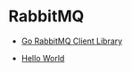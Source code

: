 # RabbitMQ

* [Go RabbitMQ Client Library](https://pkg.go.dev/github.com/rabbitmq/amqp091-go)

* [Hello World](https://www.rabbitmq.com/tutorials/tutorial-one-go.html)
